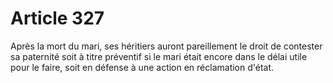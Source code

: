 # Article 327

Après la mort du mari, ses héritiers auront pareillement le droit de contester sa paternité soit à titre préventif si le mari était encore dans le délai utile pour le faire, soit en défense à une action en réclamation d'état.
